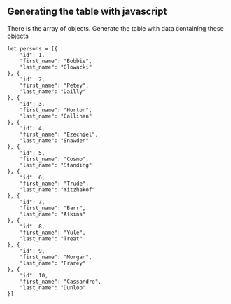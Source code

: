 ## Generating the table with javascript

There is the array of objects. Generate the table with data containing these objects

```javascipt
let persons = [{
    "id": 1,
    "first_name": "Bobbie",
    "last_name": "Glowacki"
}, {
    "id": 2,
    "first_name": "Petey",
    "last_name": "Dailly"
}, {
    "id": 3,
    "first_name": "Horton",
    "last_name": "Callinan"
}, {
    "id": 4,
    "first_name": "Ezechiel",
    "last_name": "Snawden"
}, {
    "id": 5,
    "first_name": "Cosmo",
    "last_name": "Standing"
}, {
    "id": 6,
    "first_name": "Trude",
    "last_name": "Yitzhakof"
}, {
    "id": 7,
    "first_name": "Barr",
    "last_name": "Alkins"
}, {
    "id": 8,
    "first_name": "Yule",
    "last_name": "Treat"
}, {
    "id": 9,
    "first_name": "Morgan",
    "last_name": "Frarey"
}, {
    "id": 10,
    "first_name": "Cassandre",
    "last_name": "Dunlop"
}]
```
